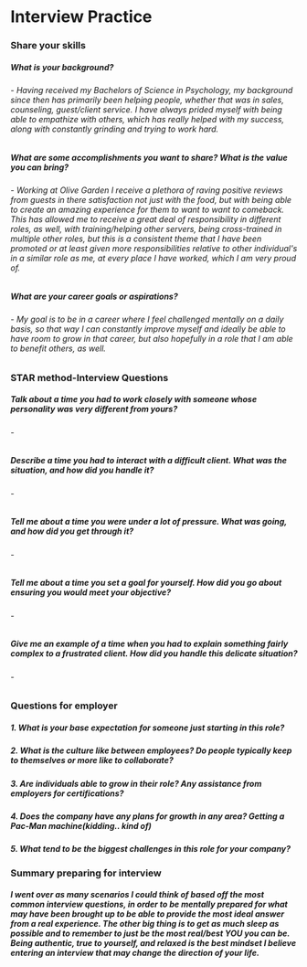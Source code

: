 # Interview Practice

### Share your skills
  ##### What is your background?
   ###### - Having received my Bachelors of Science in Psychology, my background since then has primarily been helping people, whether that was in sales, counseling, guest/client service. I have always prided myself with being able to empathize with others, which has really helped with my success, along with constantly grinding and trying to work hard.
  ##### What are some accomplishments you want to share? What is the value you can bring?
   ###### - Working at Olive Garden I receive a plethora of raving positive reviews from guests in there satisfaction not just with the food, but with being able to create an amazing experience for them to want to want to comeback. This has allowed me to receive a great deal of responsibility in different roles, as well, with training/helping other servers, being cross-trained in multiple other roles, but this is a consistent theme that I have been promoted or at least given more responsibilities relative to other individual's in a similar role as me, at every place I have worked, which I am very proud of.
  ##### What are your career goals or aspirations?
   ###### - My goal is to be in a career where I feel challenged mentally on a daily basis, so that way I can constantly improve myself and ideally be able to have room to grow in that career, but also hopefully in a role that I am able to benefit others, as well. 
### STAR method-Interview Questions
  ##### Talk about a time you had to work closely with someone whose personality was very different from yours?
   ###### - 
  ##### Describe a time you had to interact with a difficult client. What was the situation, and how did you handle it?
   ###### -
  ##### Tell me about a time you were under a lot of pressure. What was going, and how did you get through it?
   ###### -
  ##### Tell me about a time you set a goal for yourself. How did you go about ensuring you would meet your objective?
   ###### -
  ##### Give me an example of a time when you had to explain something fairly complex to a frustrated client. How did you handle this delicate situation? 
   ###### -
### Questions for employer
 ##### 1. What is your base expectation for someone just starting in this role?
 ##### 2. What is the culture like between employees? Do people typically keep to themselves or more like to collaborate?
 ##### 3. Are individuals able to grow in their role? Any assistance from employers for certifications?
 ##### 4. Does the company have any plans for growth in any area? Getting a Pac-Man machine(kidding.. kind of)
 ##### 5. What tend to be the biggest challenges in this role for your company?
### Summary preparing for interview
 ##### I went over as many scenarios I could think of based off the most common interview questions, in order to be mentally prepared for what may have been brought up to be able to provide the most ideal answer from a real experience. The other big thing is to get as much sleep as possible and to remember to just be the most real/best YOU you can be. Being authentic, true to yourself, and relaxed is the best mindset I believe entering an interview that may change the direction of your life.  
